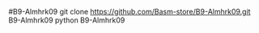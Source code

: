 #B9-Almhrk09
git clone https://github.com/Basm-store/B9-Almhrk09.git
B9-Almhrk09
python B9-Almhrk09
